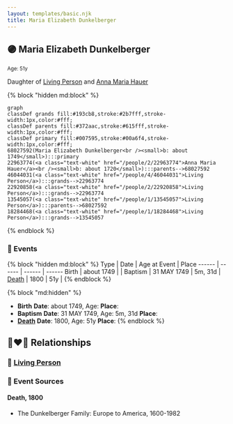 ```yaml
---
layout: templates/basic.njk
title: Maria Elizabeth Dunkelberger
---
```

## 🟣 Maria Elizabeth Dunkelberger
<small>Age: 51y</small>

Daughter of [Living Person](/people/1/13545057) and [Anna Maria Hauer](/people/2/22963774)

{% block "hidden md:block" %}
```mermaid
graph
classDef grands fill:#193cb8,stroke:#2b7fff,stroke-width:1px,color:#fff;
classDef parents fill:#372aac,stroke:#615fff,stroke-width:1px,color:#fff;
classDef primary fill:#007595,stroke:#00a6f4,stroke-width:1px,color:#fff;
68027592(Maria Elizabeth Dunkelberger<br /><small>b: about 1749</small>):::primary
22963774(<a class="text-white" href="/people/2/22963774">Anna Maria Hauer</a><br /><small>b: about 1720</small>):::parents-->68027592
46044031(<a class="text-white" href="/people/4/46044031">Living Person</a>):::grands-->22963774
22920858(<a class="text-white" href="/people/2/22920858">Living Person</a>):::grands-->22963774
13545057(<a class="text-white" href="/people/1/13545057">Living Person</a>):::parents-->68027592
18284468(<a class="text-white" href="/people/1/18284468">Living Person</a>):::grands-->13545057
```
{% endblock %}

### 📆 Events

{% block "hidden md:block" %}
Type | Date | Age at Event | Place
------ | ------ | ------ | ------
Birth | about 1749 |  |
Baptism | 31 MAY 1749 | 5m, 31d |
[Death](#event-event-4) | 1800 | 51y |
{% endblock %}

{% block "md:hidden" %}
- **Birth**
**Date**: about 1749, Age:
**Place**:
- **Baptism**
**Date**: 31 MAY 1749, Age: 5m, 31d
**Place**:
- **[Death](#event-event-4)**
**Date**: 1800, Age: 51y
**Place**:
{% endblock %}

## 👩‍❤️‍👨 Relationships

### 🔵 [Living Person](/people/5/50533550)

### 📰 Event Sources

#### <a id="event-event-4"></a> Death, 1800
* The Dunkelberger Family: Europe to America, 1600-1982
